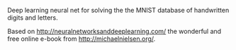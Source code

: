 Deep learning neural net for solving the the MNIST database of handwritten digits and letters.

Based on http://neuralnetworksanddeeplearning.com/ the wonderful and free online e-book from http://michaelnielsen.org/.
